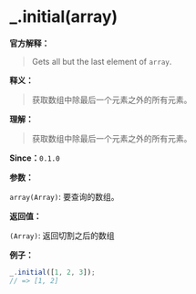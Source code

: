 # _.initial(array)

**官方解释：**

> Gets all but the last element of `array`.

**释义：**

> 获取数组中除最后一个元素之外的所有元素。

**理解：**

> 获取数组中除最后一个元素之外的所有元素。

**Since：**`0.1.0`

**参数：**

`array(Array)`:  要查询的数组。

**返回值：**

`(Array)`: 返回切割之后的数组

**例子：**

```javascript
_.initial([1, 2, 3]);
// => [1, 2]
```

